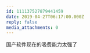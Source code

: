 ```yaml
---
id: 111137527879441459
date: 2019-04-27T06:17:00.000Z
reply: false
media_attachments: 0
---
```


国产软件现在的吸费能力太强了

